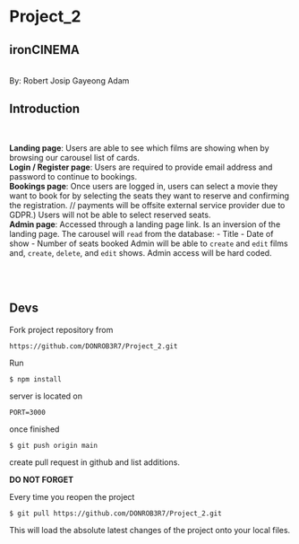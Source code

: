 # Project_2 

## ironCINEMA

<br>
By:
Robert
Josip
Gayeong
Adam
<br>

## Introduction

<br>

**Landing page**: Users are able to see which films are showing when by browsing our carousel list of cards.
<br>
**Login / Register page**: Users are required to provide email address and password to continue to bookings.
<br>
**Bookings page**: Once users are logged in, users can select a movie they want to book for by selecting the seats they want to reserve and confirming the registration. 
// payments will be offsite external service provider due to GDPR.) Users will not be able to select reserved seats.
<br>
**Admin page**: Accessed through a landing page link. Is an inversion of the landing page. The carousel will `read` from the database:
    -   Title
    -   Date of show
    -   Number of seats booked
Admin will be able to `create` and `edit` films and, `create`, `delete`, and `edit` shows. Admin access will be hard coded.

<br>
<br>

## Devs
Fork project repository from 

```
https://github.com/DONROB3R7/Project_2.git
```

Run
```VSCode terminal
$ npm install
```

server is located on
```
PORT=3000
```

once finished 
```VSCode terminal
$ git push origin main
```
create pull request in github and list additions.

<b>DO NOT FORGET</b>

Every time you reopen the project

```VSCode terminal
$ git pull https://github.com/DONROB3R7/Project_2.git
```
This will load the absolute latest changes of the project onto your local files.